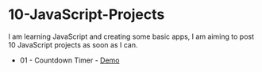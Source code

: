 # 10-JavaScript-Projects

I am learning JavaScript and creating some basic apps, I am aiming to post 10 JavaScript projects as soon as I can. 

- 01 - Countdown Timer - [Demo](https://www.loom.com/share/6d6a215066b3441c946ce1a92c81d987)